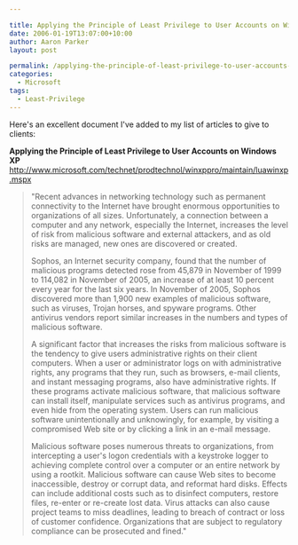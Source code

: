 ```yaml
---

title: Applying the Principle of Least Privilege to User Accounts on Windows XP
date: 2006-01-19T13:07:00+10:00
author: Aaron Parker
layout: post

permalink: /applying-the-principle-of-least-privilege-to-user-accounts-on-windows-xp/
categories:
  - Microsoft
tags:
  - Least-Privilege
---
```

Here's an excellent document I've added to my list of articles to give to clients:

**Applying the Principle of Least Privilege to User Accounts on Windows XP**  
<http://www.microsoft.com/technet/prodtechnol/winxppro/maintain/luawinxp.mspx>

> "Recent advances in networking technology such as permanent connectivity to the Internet have brought enormous opportunities to organizations of all sizes. Unfortunately, a connection between a computer and any network, especially the Internet, increases the level of risk from malicious software and external attackers, and as old risks are managed, new ones are discovered or created.
> 
> Sophos, an Internet security company, found that the number of malicious programs detected rose from 45,879 in November of 1999 to 114,082 in November of 2005, an increase of at least 10 percent every year for the last six years. In November of 2005, Sophos discovered more than 1,900 new examples of malicious software, such as viruses, Trojan horses, and spyware programs. Other antivirus vendors report similar increases in the numbers and types of malicious software.
> 
> A significant factor that increases the risks from malicious software is the tendency to give users administrative rights on their client computers. When a user or administrator logs on with administrative rights, any programs that they run, such as browsers, e-mail clients, and instant messaging programs, also have administrative rights. If these programs activate malicious software, that malicious software can install itself, manipulate services such as antivirus programs, and even hide from the operating system. Users can run malicious software unintentionally and unknowingly, for example, by visiting a compromised Web site or by clicking a link in an e-mail message.
> 
> Malicious software poses numerous threats to organizations, from intercepting a user's logon credentials with a keystroke logger to achieving complete control over a computer or an entire network by using a rootkit. Malicious software can cause Web sites to become inaccessible, destroy or corrupt data, and reformat hard disks. Effects can include additional costs such as to disinfect computers, restore files, re-enter or re-create lost data. Virus attacks can also cause project teams to miss deadlines, leading to breach of contract or loss of customer confidence. Organizations that are subject to regulatory compliance can be prosecuted and fined."